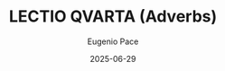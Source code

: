---
layout: post
title: LECTIO QVARTA (Adverbs)
date:   2025-06-29
categories:
visible: false
author: Eugenio Pace
---